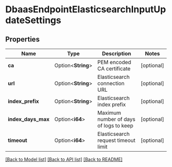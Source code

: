 # DbaasEndpointElasticsearchInputUpdateSettings

## Properties

Name | Type | Description | Notes
------------ | ------------- | ------------- | -------------
**ca** | Option<**String**> | PEM encoded CA certificate | [optional]
**url** | Option<**String**> | Elasticsearch connection URL | [optional]
**index_prefix** | Option<**String**> | Elasticsearch index prefix | [optional]
**index_days_max** | Option<**i64**> | Maximum number of days of logs to keep | [optional]
**timeout** | Option<**i64**> | Elasticsearch request timeout limit | [optional]

[[Back to Model list]](../README.md#documentation-for-models) [[Back to API list]](../README.md#documentation-for-api-endpoints) [[Back to README]](../README.md)


